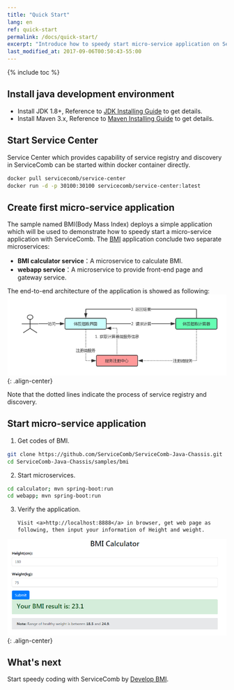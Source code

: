 ```yaml
---
title: "Quick Start"
lang: en
ref: quick-start
permalink: /docs/quick-start/
excerpt: "Introduce how to speedy start micro-service application on ServiceComb"
last_modified_at: 2017-09-06T00:50:43-55:00
---
```


{% include toc %}
## Install java development environment
* Install JDK 1.8+, Reference to [JDK Installing Guide](https://docs.oracle.com/javase/8/docs/technotes/guides/install/install_overview.html) to get details.
* Install Maven 3.x, Reference to [Maven Installing Guide](https://maven.apache.org/install.html) to get details.

## Start Service Center
Service Center which provides capability of service registry and discovery in ServiceComb can be started within docker container directly.

```bash
docker pull servicecomb/service-center
docker run -d -p 30100:30100 servicecomb/service-center:latest
```

## Create first micro-service application
The sample named BMI(Body Mass Index) deploys a simple application which will be used to demonstrate how to speedy start a micro-service application with ServiceComb. The [BMI](https://en.wikipedia.org/wiki/Body_mass_index) application conclude two separate microservices:

* **BMI calculator service**：A microservice to calculate BMI.
* **webapp service**：A microservice to provide front-end page and gateway service.

The end-to-end architecture of the application is showed as following:  
![E2E architecture](/assets/images/quick-start-sample-workflow.png){: .align-center}

Note that the dotted lines indicate the process of service registry and discovery.

## Start micro-service application
1.  Get codes of BMI.
```bash
git clone https://github.com/ServiceComb/ServiceComb-Java-Chassis.git
cd ServiceComb-Java-Chassis/samples/bmi
```
2.  Start microservices.
```bash
cd calculator; mvn spring-boot:run
cd webapp; mvn spring-boot:run
```
3.  Verify the application.

        Visit <a>http://localhost:8888</a> in browser, get web page as following, then input your information of Height and weight.

![website of BMI](/assets/images/bmi-interface.png){: .align-center}



## What's next

Start speedy coding with ServiceComb by [Develop BMI](/docs/quick-start-bmi/).
